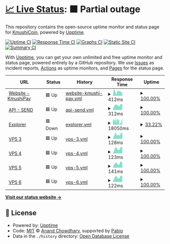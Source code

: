 # [📈 Live Status](https://status.kmushicoin.co): <!--live status--> **🟧 Partial outage**

This repository contains the open-source uptime monitor and status page for [KmushiCoin](https://kmushicoin.co/), powered by [Upptime](https://github.com/upptime/upptime).

[![Uptime CI](https://github.com/kmushi-coin/status/workflows/Uptime%20CI/badge.svg)](https://github.com/kmushi-coin/status/actions?query=workflow%3A%22Uptime+CI%22)
[![Response Time CI](https://github.com/kmushi-coin/status/workflows/Response%20Time%20CI/badge.svg)](https://github.com/kmushi-coin/status/actions?query=workflow%3A%22Response+Time+CI%22)
[![Graphs CI](https://github.com/kmushi-coin/status/workflows/Graphs%20CI/badge.svg)](https://github.com/kmushi-coin/status/actions?query=workflow%3A%22Graphs+CI%22)
[![Static Site CI](https://github.com/kmushi-coin/status/workflows/Static%20Site%20CI/badge.svg)](https://github.com/kmushi-coin/status/actions?query=workflow%3A%22Static+Site+CI%22)
[![Summary CI](https://github.com/kmushi-coin/status/workflows/Summary%20CI/badge.svg)](https://github.com/kmushi-coin/status/actions?query=workflow%3A%22Summary+CI%22)

With [Upptime](https://upptime.js.org), you can get your own unlimited and free uptime monitor and status page, powered entirely by a GitHub repository. We use [Issues](https://github.com/kmushi-coin/status/issues) as incident reports, [Actions](https://github.com/kmushi-coin/status/actions) as uptime monitors, and [Pages](https://status.kmushicoin.co) for the status page.

<!--start: status pages-->
<!-- This summary is generated by Upptime (https://github.com/upptime/upptime) -->
<!-- Do not edit this manually, your changes will be overwritten -->
<!-- prettier-ignore -->
| URL | Status | History | Response Time | Uptime |
| --- | ------ | ------- | ------------- | ------ |
| <img alt="" src="https://icons.duckduckgo.com/ip3/kmushicoin.co.ico" height="13"> [Website - KmushiPay](https://kmushicoin.co/api/ping) | 🟩 Up | [website-kmushi-pay.yml](https://github.com/kmushi-coin/status/commits/HEAD/history/website-kmushi-pay.yml) | <details><summary><img alt="Response time graph" src="./graphs/website-kmushi-pay/response-time-week.png" height="20"> 412ms</summary><br><a href="https://status.kmushicoin.co/history/website-kmushi-pay"><img alt="Response time 431" src="https://img.shields.io/endpoint?url=https%3A%2F%2Fraw.githubusercontent.com%2Fkmushi-coin%2Fstatus%2FHEAD%2Fapi%2Fwebsite-kmushi-pay%2Fresponse-time.json"></a><br><a href="https://status.kmushicoin.co/history/website-kmushi-pay"><img alt="24-hour response time 456" src="https://img.shields.io/endpoint?url=https%3A%2F%2Fraw.githubusercontent.com%2Fkmushi-coin%2Fstatus%2FHEAD%2Fapi%2Fwebsite-kmushi-pay%2Fresponse-time-day.json"></a><br><a href="https://status.kmushicoin.co/history/website-kmushi-pay"><img alt="7-day response time 412" src="https://img.shields.io/endpoint?url=https%3A%2F%2Fraw.githubusercontent.com%2Fkmushi-coin%2Fstatus%2FHEAD%2Fapi%2Fwebsite-kmushi-pay%2Fresponse-time-week.json"></a><br><a href="https://status.kmushicoin.co/history/website-kmushi-pay"><img alt="30-day response time 408" src="https://img.shields.io/endpoint?url=https%3A%2F%2Fraw.githubusercontent.com%2Fkmushi-coin%2Fstatus%2FHEAD%2Fapi%2Fwebsite-kmushi-pay%2Fresponse-time-month.json"></a><br><a href="https://status.kmushicoin.co/history/website-kmushi-pay"><img alt="1-year response time 431" src="https://img.shields.io/endpoint?url=https%3A%2F%2Fraw.githubusercontent.com%2Fkmushi-coin%2Fstatus%2FHEAD%2Fapi%2Fwebsite-kmushi-pay%2Fresponse-time-year.json"></a></details> | <details><summary><a href="https://status.kmushicoin.co/history/website-kmushi-pay">100.00%</a></summary><a href="https://status.kmushicoin.co/history/website-kmushi-pay"><img alt="All-time uptime 99.96%" src="https://img.shields.io/endpoint?url=https%3A%2F%2Fraw.githubusercontent.com%2Fkmushi-coin%2Fstatus%2FHEAD%2Fapi%2Fwebsite-kmushi-pay%2Fuptime.json"></a><br><a href="https://status.kmushicoin.co/history/website-kmushi-pay"><img alt="24-hour uptime 100.00%" src="https://img.shields.io/endpoint?url=https%3A%2F%2Fraw.githubusercontent.com%2Fkmushi-coin%2Fstatus%2FHEAD%2Fapi%2Fwebsite-kmushi-pay%2Fuptime-day.json"></a><br><a href="https://status.kmushicoin.co/history/website-kmushi-pay"><img alt="7-day uptime 100.00%" src="https://img.shields.io/endpoint?url=https%3A%2F%2Fraw.githubusercontent.com%2Fkmushi-coin%2Fstatus%2FHEAD%2Fapi%2Fwebsite-kmushi-pay%2Fuptime-week.json"></a><br><a href="https://status.kmushicoin.co/history/website-kmushi-pay"><img alt="30-day uptime 99.96%" src="https://img.shields.io/endpoint?url=https%3A%2F%2Fraw.githubusercontent.com%2Fkmushi-coin%2Fstatus%2FHEAD%2Fapi%2Fwebsite-kmushi-pay%2Fuptime-month.json"></a><br><a href="https://status.kmushicoin.co/history/website-kmushi-pay"><img alt="1-year uptime 99.96%" src="https://img.shields.io/endpoint?url=https%3A%2F%2Fraw.githubusercontent.com%2Fkmushi-coin%2Fstatus%2FHEAD%2Fapi%2Fwebsite-kmushi-pay%2Fuptime-year.json"></a></details>
| <img alt="" src="https://icons.duckduckgo.com/ip3/new.kmushicoin.co.ico" height="13"> [API - SEND](https://new.kmushicoin.co/ping) | 🟩 Up | [api-send.yml](https://github.com/kmushi-coin/status/commits/HEAD/history/api-send.yml) | <details><summary><img alt="Response time graph" src="./graphs/api-send/response-time-week.png" height="20"> 312ms</summary><br><a href="https://status.kmushicoin.co/history/api-send"><img alt="Response time 536" src="https://img.shields.io/endpoint?url=https%3A%2F%2Fraw.githubusercontent.com%2Fkmushi-coin%2Fstatus%2FHEAD%2Fapi%2Fapi-send%2Fresponse-time.json"></a><br><a href="https://status.kmushicoin.co/history/api-send"><img alt="24-hour response time 297" src="https://img.shields.io/endpoint?url=https%3A%2F%2Fraw.githubusercontent.com%2Fkmushi-coin%2Fstatus%2FHEAD%2Fapi%2Fapi-send%2Fresponse-time-day.json"></a><br><a href="https://status.kmushicoin.co/history/api-send"><img alt="7-day response time 312" src="https://img.shields.io/endpoint?url=https%3A%2F%2Fraw.githubusercontent.com%2Fkmushi-coin%2Fstatus%2FHEAD%2Fapi%2Fapi-send%2Fresponse-time-week.json"></a><br><a href="https://status.kmushicoin.co/history/api-send"><img alt="30-day response time 312" src="https://img.shields.io/endpoint?url=https%3A%2F%2Fraw.githubusercontent.com%2Fkmushi-coin%2Fstatus%2FHEAD%2Fapi%2Fapi-send%2Fresponse-time-month.json"></a><br><a href="https://status.kmushicoin.co/history/api-send"><img alt="1-year response time 536" src="https://img.shields.io/endpoint?url=https%3A%2F%2Fraw.githubusercontent.com%2Fkmushi-coin%2Fstatus%2FHEAD%2Fapi%2Fapi-send%2Fresponse-time-year.json"></a></details> | <details><summary><a href="https://status.kmushicoin.co/history/api-send">100.00%</a></summary><a href="https://status.kmushicoin.co/history/api-send"><img alt="All-time uptime 99.49%" src="https://img.shields.io/endpoint?url=https%3A%2F%2Fraw.githubusercontent.com%2Fkmushi-coin%2Fstatus%2FHEAD%2Fapi%2Fapi-send%2Fuptime.json"></a><br><a href="https://status.kmushicoin.co/history/api-send"><img alt="24-hour uptime 100.00%" src="https://img.shields.io/endpoint?url=https%3A%2F%2Fraw.githubusercontent.com%2Fkmushi-coin%2Fstatus%2FHEAD%2Fapi%2Fapi-send%2Fuptime-day.json"></a><br><a href="https://status.kmushicoin.co/history/api-send"><img alt="7-day uptime 100.00%" src="https://img.shields.io/endpoint?url=https%3A%2F%2Fraw.githubusercontent.com%2Fkmushi-coin%2Fstatus%2FHEAD%2Fapi%2Fapi-send%2Fuptime-week.json"></a><br><a href="https://status.kmushicoin.co/history/api-send"><img alt="30-day uptime 100.00%" src="https://img.shields.io/endpoint?url=https%3A%2F%2Fraw.githubusercontent.com%2Fkmushi-coin%2Fstatus%2FHEAD%2Fapi%2Fapi-send%2Fuptime-month.json"></a><br><a href="https://status.kmushicoin.co/history/api-send"><img alt="1-year uptime 99.49%" src="https://img.shields.io/endpoint?url=https%3A%2F%2Fraw.githubusercontent.com%2Fkmushi-coin%2Fstatus%2FHEAD%2Fapi%2Fapi-send%2Fuptime-year.json"></a></details>
| <img alt="" src="https://icons.duckduckgo.com/ip3/explorer.kmushicoin.co.ico" height="13"> [Explorer](https://explorer.kmushicoin.co/api) | 🟥 Down | [explorer.yml](https://github.com/kmushi-coin/status/commits/HEAD/history/explorer.yml) | <details><summary><img alt="Response time graph" src="./graphs/explorer/response-time-week.png" height="20"> 18050ms</summary><br><a href="https://status.kmushicoin.co/history/explorer"><img alt="Response time 9680" src="https://img.shields.io/endpoint?url=https%3A%2F%2Fraw.githubusercontent.com%2Fkmushi-coin%2Fstatus%2FHEAD%2Fapi%2Fexplorer%2Fresponse-time.json"></a><br><a href="https://status.kmushicoin.co/history/explorer"><img alt="24-hour response time 18567" src="https://img.shields.io/endpoint?url=https%3A%2F%2Fraw.githubusercontent.com%2Fkmushi-coin%2Fstatus%2FHEAD%2Fapi%2Fexplorer%2Fresponse-time-day.json"></a><br><a href="https://status.kmushicoin.co/history/explorer"><img alt="7-day response time 18050" src="https://img.shields.io/endpoint?url=https%3A%2F%2Fraw.githubusercontent.com%2Fkmushi-coin%2Fstatus%2FHEAD%2Fapi%2Fexplorer%2Fresponse-time-week.json"></a><br><a href="https://status.kmushicoin.co/history/explorer"><img alt="30-day response time 16485" src="https://img.shields.io/endpoint?url=https%3A%2F%2Fraw.githubusercontent.com%2Fkmushi-coin%2Fstatus%2FHEAD%2Fapi%2Fexplorer%2Fresponse-time-month.json"></a><br><a href="https://status.kmushicoin.co/history/explorer"><img alt="1-year response time 9680" src="https://img.shields.io/endpoint?url=https%3A%2F%2Fraw.githubusercontent.com%2Fkmushi-coin%2Fstatus%2FHEAD%2Fapi%2Fexplorer%2Fresponse-time-year.json"></a></details> | <details><summary><a href="https://status.kmushicoin.co/history/explorer">33.22%</a></summary><a href="https://status.kmushicoin.co/history/explorer"><img alt="All-time uptime 98.16%" src="https://img.shields.io/endpoint?url=https%3A%2F%2Fraw.githubusercontent.com%2Fkmushi-coin%2Fstatus%2FHEAD%2Fapi%2Fexplorer%2Fuptime.json"></a><br><a href="https://status.kmushicoin.co/history/explorer"><img alt="24-hour uptime 43.49%" src="https://img.shields.io/endpoint?url=https%3A%2F%2Fraw.githubusercontent.com%2Fkmushi-coin%2Fstatus%2FHEAD%2Fapi%2Fexplorer%2Fuptime-day.json"></a><br><a href="https://status.kmushicoin.co/history/explorer"><img alt="7-day uptime 33.22%" src="https://img.shields.io/endpoint?url=https%3A%2F%2Fraw.githubusercontent.com%2Fkmushi-coin%2Fstatus%2FHEAD%2Fapi%2Fexplorer%2Fuptime-week.json"></a><br><a href="https://status.kmushicoin.co/history/explorer"><img alt="30-day uptime 84.63%" src="https://img.shields.io/endpoint?url=https%3A%2F%2Fraw.githubusercontent.com%2Fkmushi-coin%2Fstatus%2FHEAD%2Fapi%2Fexplorer%2Fuptime-month.json"></a><br><a href="https://status.kmushicoin.co/history/explorer"><img alt="1-year uptime 98.16%" src="https://img.shields.io/endpoint?url=https%3A%2F%2Fraw.githubusercontent.com%2Fkmushi-coin%2Fstatus%2FHEAD%2Fapi%2Fexplorer%2Fuptime-year.json"></a></details>
| <img alt="" src="https://icons.duckduckgo.com/ip3/null.ico" height="13"> [VPS 3](ghos3.kmushicoin.co) | 🟩 Up | [vps-3.yml](https://github.com/kmushi-coin/status/commits/HEAD/history/vps-3.yml) | <details><summary><img alt="Response time graph" src="./graphs/vps-3/response-time-week.png" height="20"> 128ms</summary><br><a href="https://status.kmushicoin.co/history/vps-3"><img alt="Response time 123" src="https://img.shields.io/endpoint?url=https%3A%2F%2Fraw.githubusercontent.com%2Fkmushi-coin%2Fstatus%2FHEAD%2Fapi%2Fvps-3%2Fresponse-time.json"></a><br><a href="https://status.kmushicoin.co/history/vps-3"><img alt="24-hour response time 111" src="https://img.shields.io/endpoint?url=https%3A%2F%2Fraw.githubusercontent.com%2Fkmushi-coin%2Fstatus%2FHEAD%2Fapi%2Fvps-3%2Fresponse-time-day.json"></a><br><a href="https://status.kmushicoin.co/history/vps-3"><img alt="7-day response time 128" src="https://img.shields.io/endpoint?url=https%3A%2F%2Fraw.githubusercontent.com%2Fkmushi-coin%2Fstatus%2FHEAD%2Fapi%2Fvps-3%2Fresponse-time-week.json"></a><br><a href="https://status.kmushicoin.co/history/vps-3"><img alt="30-day response time 126" src="https://img.shields.io/endpoint?url=https%3A%2F%2Fraw.githubusercontent.com%2Fkmushi-coin%2Fstatus%2FHEAD%2Fapi%2Fvps-3%2Fresponse-time-month.json"></a><br><a href="https://status.kmushicoin.co/history/vps-3"><img alt="1-year response time 123" src="https://img.shields.io/endpoint?url=https%3A%2F%2Fraw.githubusercontent.com%2Fkmushi-coin%2Fstatus%2FHEAD%2Fapi%2Fvps-3%2Fresponse-time-year.json"></a></details> | <details><summary><a href="https://status.kmushicoin.co/history/vps-3">100.00%</a></summary><a href="https://status.kmushicoin.co/history/vps-3"><img alt="All-time uptime 99.75%" src="https://img.shields.io/endpoint?url=https%3A%2F%2Fraw.githubusercontent.com%2Fkmushi-coin%2Fstatus%2FHEAD%2Fapi%2Fvps-3%2Fuptime.json"></a><br><a href="https://status.kmushicoin.co/history/vps-3"><img alt="24-hour uptime 100.00%" src="https://img.shields.io/endpoint?url=https%3A%2F%2Fraw.githubusercontent.com%2Fkmushi-coin%2Fstatus%2FHEAD%2Fapi%2Fvps-3%2Fuptime-day.json"></a><br><a href="https://status.kmushicoin.co/history/vps-3"><img alt="7-day uptime 100.00%" src="https://img.shields.io/endpoint?url=https%3A%2F%2Fraw.githubusercontent.com%2Fkmushi-coin%2Fstatus%2FHEAD%2Fapi%2Fvps-3%2Fuptime-week.json"></a><br><a href="https://status.kmushicoin.co/history/vps-3"><img alt="30-day uptime 97.88%" src="https://img.shields.io/endpoint?url=https%3A%2F%2Fraw.githubusercontent.com%2Fkmushi-coin%2Fstatus%2FHEAD%2Fapi%2Fvps-3%2Fuptime-month.json"></a><br><a href="https://status.kmushicoin.co/history/vps-3"><img alt="1-year uptime 99.75%" src="https://img.shields.io/endpoint?url=https%3A%2F%2Fraw.githubusercontent.com%2Fkmushi-coin%2Fstatus%2FHEAD%2Fapi%2Fvps-3%2Fuptime-year.json"></a></details>
| <img alt="" src="https://icons.duckduckgo.com/ip3/null.ico" height="13"> [VPS 4](ghos4.kmushicoin.co) | 🟩 Up | [vps-4.yml](https://github.com/kmushi-coin/status/commits/HEAD/history/vps-4.yml) | <details><summary><img alt="Response time graph" src="./graphs/vps-4/response-time-week.png" height="20"> 123ms</summary><br><a href="https://status.kmushicoin.co/history/vps-4"><img alt="Response time 119" src="https://img.shields.io/endpoint?url=https%3A%2F%2Fraw.githubusercontent.com%2Fkmushi-coin%2Fstatus%2FHEAD%2Fapi%2Fvps-4%2Fresponse-time.json"></a><br><a href="https://status.kmushicoin.co/history/vps-4"><img alt="24-hour response time 108" src="https://img.shields.io/endpoint?url=https%3A%2F%2Fraw.githubusercontent.com%2Fkmushi-coin%2Fstatus%2FHEAD%2Fapi%2Fvps-4%2Fresponse-time-day.json"></a><br><a href="https://status.kmushicoin.co/history/vps-4"><img alt="7-day response time 123" src="https://img.shields.io/endpoint?url=https%3A%2F%2Fraw.githubusercontent.com%2Fkmushi-coin%2Fstatus%2FHEAD%2Fapi%2Fvps-4%2Fresponse-time-week.json"></a><br><a href="https://status.kmushicoin.co/history/vps-4"><img alt="30-day response time 123" src="https://img.shields.io/endpoint?url=https%3A%2F%2Fraw.githubusercontent.com%2Fkmushi-coin%2Fstatus%2FHEAD%2Fapi%2Fvps-4%2Fresponse-time-month.json"></a><br><a href="https://status.kmushicoin.co/history/vps-4"><img alt="1-year response time 119" src="https://img.shields.io/endpoint?url=https%3A%2F%2Fraw.githubusercontent.com%2Fkmushi-coin%2Fstatus%2FHEAD%2Fapi%2Fvps-4%2Fresponse-time-year.json"></a></details> | <details><summary><a href="https://status.kmushicoin.co/history/vps-4">100.00%</a></summary><a href="https://status.kmushicoin.co/history/vps-4"><img alt="All-time uptime 99.07%" src="https://img.shields.io/endpoint?url=https%3A%2F%2Fraw.githubusercontent.com%2Fkmushi-coin%2Fstatus%2FHEAD%2Fapi%2Fvps-4%2Fuptime.json"></a><br><a href="https://status.kmushicoin.co/history/vps-4"><img alt="24-hour uptime 100.00%" src="https://img.shields.io/endpoint?url=https%3A%2F%2Fraw.githubusercontent.com%2Fkmushi-coin%2Fstatus%2FHEAD%2Fapi%2Fvps-4%2Fuptime-day.json"></a><br><a href="https://status.kmushicoin.co/history/vps-4"><img alt="7-day uptime 100.00%" src="https://img.shields.io/endpoint?url=https%3A%2F%2Fraw.githubusercontent.com%2Fkmushi-coin%2Fstatus%2FHEAD%2Fapi%2Fvps-4%2Fuptime-week.json"></a><br><a href="https://status.kmushicoin.co/history/vps-4"><img alt="30-day uptime 100.00%" src="https://img.shields.io/endpoint?url=https%3A%2F%2Fraw.githubusercontent.com%2Fkmushi-coin%2Fstatus%2FHEAD%2Fapi%2Fvps-4%2Fuptime-month.json"></a><br><a href="https://status.kmushicoin.co/history/vps-4"><img alt="1-year uptime 99.07%" src="https://img.shields.io/endpoint?url=https%3A%2F%2Fraw.githubusercontent.com%2Fkmushi-coin%2Fstatus%2FHEAD%2Fapi%2Fvps-4%2Fuptime-year.json"></a></details>
| <img alt="" src="https://icons.duckduckgo.com/ip3/null.ico" height="13"> [VPS 5](ghos5.kmushicoin.co) | 🟩 Up | [vps-5.yml](https://github.com/kmushi-coin/status/commits/HEAD/history/vps-5.yml) | <details><summary><img alt="Response time graph" src="./graphs/vps-5/response-time-week.png" height="20"> 141ms</summary><br><a href="https://status.kmushicoin.co/history/vps-5"><img alt="Response time 124" src="https://img.shields.io/endpoint?url=https%3A%2F%2Fraw.githubusercontent.com%2Fkmushi-coin%2Fstatus%2FHEAD%2Fapi%2Fvps-5%2Fresponse-time.json"></a><br><a href="https://status.kmushicoin.co/history/vps-5"><img alt="24-hour response time 125" src="https://img.shields.io/endpoint?url=https%3A%2F%2Fraw.githubusercontent.com%2Fkmushi-coin%2Fstatus%2FHEAD%2Fapi%2Fvps-5%2Fresponse-time-day.json"></a><br><a href="https://status.kmushicoin.co/history/vps-5"><img alt="7-day response time 141" src="https://img.shields.io/endpoint?url=https%3A%2F%2Fraw.githubusercontent.com%2Fkmushi-coin%2Fstatus%2FHEAD%2Fapi%2Fvps-5%2Fresponse-time-week.json"></a><br><a href="https://status.kmushicoin.co/history/vps-5"><img alt="30-day response time 133" src="https://img.shields.io/endpoint?url=https%3A%2F%2Fraw.githubusercontent.com%2Fkmushi-coin%2Fstatus%2FHEAD%2Fapi%2Fvps-5%2Fresponse-time-month.json"></a><br><a href="https://status.kmushicoin.co/history/vps-5"><img alt="1-year response time 124" src="https://img.shields.io/endpoint?url=https%3A%2F%2Fraw.githubusercontent.com%2Fkmushi-coin%2Fstatus%2FHEAD%2Fapi%2Fvps-5%2Fresponse-time-year.json"></a></details> | <details><summary><a href="https://status.kmushicoin.co/history/vps-5">100.00%</a></summary><a href="https://status.kmushicoin.co/history/vps-5"><img alt="All-time uptime 99.94%" src="https://img.shields.io/endpoint?url=https%3A%2F%2Fraw.githubusercontent.com%2Fkmushi-coin%2Fstatus%2FHEAD%2Fapi%2Fvps-5%2Fuptime.json"></a><br><a href="https://status.kmushicoin.co/history/vps-5"><img alt="24-hour uptime 100.00%" src="https://img.shields.io/endpoint?url=https%3A%2F%2Fraw.githubusercontent.com%2Fkmushi-coin%2Fstatus%2FHEAD%2Fapi%2Fvps-5%2Fuptime-day.json"></a><br><a href="https://status.kmushicoin.co/history/vps-5"><img alt="7-day uptime 100.00%" src="https://img.shields.io/endpoint?url=https%3A%2F%2Fraw.githubusercontent.com%2Fkmushi-coin%2Fstatus%2FHEAD%2Fapi%2Fvps-5%2Fuptime-week.json"></a><br><a href="https://status.kmushicoin.co/history/vps-5"><img alt="30-day uptime 100.00%" src="https://img.shields.io/endpoint?url=https%3A%2F%2Fraw.githubusercontent.com%2Fkmushi-coin%2Fstatus%2FHEAD%2Fapi%2Fvps-5%2Fuptime-month.json"></a><br><a href="https://status.kmushicoin.co/history/vps-5"><img alt="1-year uptime 99.94%" src="https://img.shields.io/endpoint?url=https%3A%2F%2Fraw.githubusercontent.com%2Fkmushi-coin%2Fstatus%2FHEAD%2Fapi%2Fvps-5%2Fuptime-year.json"></a></details>
| <img alt="" src="https://icons.duckduckgo.com/ip3/null.ico" height="13"> [VPS 6](ghos6.kmushicoin.co) | 🟩 Up | [vps-6.yml](https://github.com/kmushi-coin/status/commits/HEAD/history/vps-6.yml) | <details><summary><img alt="Response time graph" src="./graphs/vps-6/response-time-week.png" height="20"> 122ms</summary><br><a href="https://status.kmushicoin.co/history/vps-6"><img alt="Response time 119" src="https://img.shields.io/endpoint?url=https%3A%2F%2Fraw.githubusercontent.com%2Fkmushi-coin%2Fstatus%2FHEAD%2Fapi%2Fvps-6%2Fresponse-time.json"></a><br><a href="https://status.kmushicoin.co/history/vps-6"><img alt="24-hour response time 105" src="https://img.shields.io/endpoint?url=https%3A%2F%2Fraw.githubusercontent.com%2Fkmushi-coin%2Fstatus%2FHEAD%2Fapi%2Fvps-6%2Fresponse-time-day.json"></a><br><a href="https://status.kmushicoin.co/history/vps-6"><img alt="7-day response time 122" src="https://img.shields.io/endpoint?url=https%3A%2F%2Fraw.githubusercontent.com%2Fkmushi-coin%2Fstatus%2FHEAD%2Fapi%2Fvps-6%2Fresponse-time-week.json"></a><br><a href="https://status.kmushicoin.co/history/vps-6"><img alt="30-day response time 122" src="https://img.shields.io/endpoint?url=https%3A%2F%2Fraw.githubusercontent.com%2Fkmushi-coin%2Fstatus%2FHEAD%2Fapi%2Fvps-6%2Fresponse-time-month.json"></a><br><a href="https://status.kmushicoin.co/history/vps-6"><img alt="1-year response time 119" src="https://img.shields.io/endpoint?url=https%3A%2F%2Fraw.githubusercontent.com%2Fkmushi-coin%2Fstatus%2FHEAD%2Fapi%2Fvps-6%2Fresponse-time-year.json"></a></details> | <details><summary><a href="https://status.kmushicoin.co/history/vps-6">100.00%</a></summary><a href="https://status.kmushicoin.co/history/vps-6"><img alt="All-time uptime 99.87%" src="https://img.shields.io/endpoint?url=https%3A%2F%2Fraw.githubusercontent.com%2Fkmushi-coin%2Fstatus%2FHEAD%2Fapi%2Fvps-6%2Fuptime.json"></a><br><a href="https://status.kmushicoin.co/history/vps-6"><img alt="24-hour uptime 100.00%" src="https://img.shields.io/endpoint?url=https%3A%2F%2Fraw.githubusercontent.com%2Fkmushi-coin%2Fstatus%2FHEAD%2Fapi%2Fvps-6%2Fuptime-day.json"></a><br><a href="https://status.kmushicoin.co/history/vps-6"><img alt="7-day uptime 100.00%" src="https://img.shields.io/endpoint?url=https%3A%2F%2Fraw.githubusercontent.com%2Fkmushi-coin%2Fstatus%2FHEAD%2Fapi%2Fvps-6%2Fuptime-week.json"></a><br><a href="https://status.kmushicoin.co/history/vps-6"><img alt="30-day uptime 100.00%" src="https://img.shields.io/endpoint?url=https%3A%2F%2Fraw.githubusercontent.com%2Fkmushi-coin%2Fstatus%2FHEAD%2Fapi%2Fvps-6%2Fuptime-month.json"></a><br><a href="https://status.kmushicoin.co/history/vps-6"><img alt="1-year uptime 99.87%" src="https://img.shields.io/endpoint?url=https%3A%2F%2Fraw.githubusercontent.com%2Fkmushi-coin%2Fstatus%2FHEAD%2Fapi%2Fvps-6%2Fuptime-year.json"></a></details>

<!--end: status pages-->

[**Visit our status website →**](https://status.kmushicoin.co)

## 📄 License

- Powered by: [Upptime](https://github.com/upptime/upptime)
- Code: [MIT](./LICENSE) © [Anand Chowdhary](https://anandchowdhary.com), supported by [Pabio](https://pabio.com)
- Data in the `./history` directory: [Open Database License](https://opendatacommons.org/licenses/odbl/1-0/)
